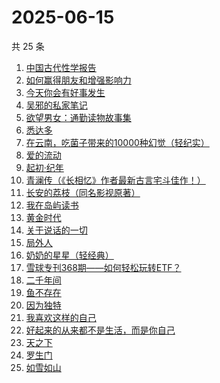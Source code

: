 # 2025-06-15

共 25 条

<!-- BEGIN WEREAD -->
<!-- 最后更新时间 2025-06-15 09:37:44 +0800 -->
1. [中国古代性学报告](https://weread.qq.com/web/bookDetail/c0c32f00813ab81a6g01138c)
1. [如何赢得朋友和增强影响力](https://weread.qq.com/web/bookDetail/7c832490813aba03ag011438)
1. [今天你会有好事发生](https://weread.qq.com/web/bookDetail/804321f0813ab9fe2g010f74)
1. [吴邪的私家笔记](https://weread.qq.com/web/bookDetail/2c932320813aba08fg0129b2)
1. [欲望男女：通勤读物故事集](https://weread.qq.com/web/bookDetail/2d832460813ab9fe2g01637a)
1. [悉达多](https://weread.qq.com/web/bookDetail/dac326e0813ab9fcbg014003)
1. [在云南，吃菌子带来的10000种幻觉（轻纪实）](https://weread.qq.com/web/bookDetail/49932c40813aba043g015e1e)
1. [爱的流动](https://weread.qq.com/web/bookDetail/ac532c10813aba023g01404d)
1. [起初·纪年](https://weread.qq.com/web/bookDetail/dd6324f0813ab9f97g019a24)
1. [青澜传（《长相忆》作者最新古言宅斗佳作！）](https://weread.qq.com/web/bookDetail/b9c32090813ab9ff1g01965a)
1. [长安的荔枝（同名影视原著）](https://weread.qq.com/web/bookDetail/cc932860813ab67c2g014597)
1. [我在岛屿读书](https://weread.qq.com/web/bookDetail/e5632100813ab8ea2g01327c)
1. [黄金时代](https://weread.qq.com/web/bookDetail/2bd329b05dedbc2bd49b02c)
1. [关于说话的一切](https://weread.qq.com/web/bookDetail/10132d20813ab77a6g012034)
1. [局外人](https://weread.qq.com/web/bookDetail/1e8327a0813ab9f50g010600)
1. [奶奶的星星（轻经典）](https://weread.qq.com/web/bookDetail/37b32230813ab9c1bg0186bf)
1. [雪球专刊368期——如何轻松玩转ETF？](https://weread.qq.com/web/bookDetail/95c32b30813aba085g017173)
1. [二千年间](https://weread.qq.com/web/bookDetail/9ee32080813aba048g015683)
1. [鱼不存在](https://weread.qq.com/web/bookDetail/0af32760813ab798cg01135c)
1. [因为独特](https://weread.qq.com/web/bookDetail/55e32900813ab9640g017ec0)
1. [我喜欢这样的自己](https://weread.qq.com/web/bookDetail/13e32040813ab9f22g01547d)
1. [好起来的从来都不是生活，而是你自己](https://weread.qq.com/web/bookDetail/28032050813ab8649g016c07)
1. [天之下](https://weread.qq.com/web/bookDetail/4de326a0721770aa4de95f4)
1. [罗生门](https://weread.qq.com/web/bookDetail/15b32760813ab9f9ag0103c2)
1. [如雪如山](https://weread.qq.com/web/bookDetail/b6232ea0729dc73eb62a3c2)
<!-- END WEREAD -->